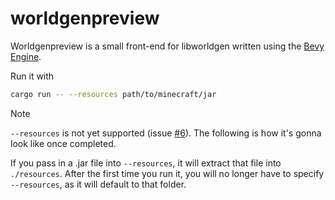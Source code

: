 # worldgenpreview

Worldgenpreview is a small front-end for libworldgen written using the [Bevy Engine](https://bevy.org/).

Run it with
```sh
cargo run -- --resources path/to/minecraft/jar
```

> [!NOTE]
> `--resources` is not yet supported (issue [#6](https://github.com/Bumseltag/tritium/issues/6)). The following is how it's gonna look like once completed.

If you pass in a .jar file into `--resources`, it will extract that file into `./resources`. After the first time you run it, you will no longer have to specify `--resources`, as it will default to that folder.